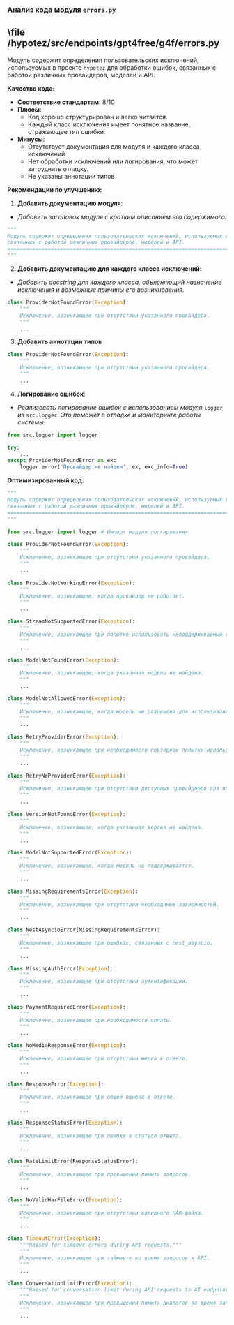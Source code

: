 ### **Анализ кода модуля `errors.py`**

## \file /hypotez/src/endpoints/gpt4free/g4f/errors.py

Модуль содержит определения пользовательских исключений, используемых в проекте `hypotez` для обработки ошибок, связанных с работой различных провайдеров, моделей и API.

**Качество кода:**
- **Соответствие стандартам**: 8/10
- **Плюсы**:
    - Код хорошо структурирован и легко читается.
    - Каждый класс исключения имеет понятное название, отражающее тип ошибки.
- **Минусы**:
    - Отсутствует документация для модуля и каждого класса исключений.
    - Нет обработки исключений или логирования, что может затруднить отладку.
    - Не указаны аннотации типов

**Рекомендации по улучшению:**

1.  **Добавить документацию модуля**:

*   *Добавить заголовок модуля с кратким описанием его содержимого.*

```python
"""
Модуль содержит определения пользовательских исключений, используемых в проекте `hypotez` для обработки ошибок,
связанных с работой различных провайдеров, моделей и API.
==============================================================================================================
"""
```

2.  **Добавить документацию для каждого класса исключений**:

*   *Добавить docstring для каждого класса, объясняющий назначение исключения и возможные причины его возникновения.*

```python
class ProviderNotFoundError(Exception):
    """
    Исключение, возникающее при отсутствии указанного провайдера.
    """
    ...
```

3. **Добавить аннотации типов**
```python
class ProviderNotFoundError(Exception):
    """
    Исключение, возникающее при отсутствии указанного провайдера.
    """
    ...
```

4.  **Логирование ошибок**:

*   *Реализовать логирование ошибок с использованием модуля* `logger` *из* `src.logger`. *Это поможет в отладке и мониторинге работы системы.*

```python
from src.logger import logger

try:
    ...
except ProviderNotFoundError as ex:
    logger.error('Провайдер не найден', ex, exc_info=True)
```

**Оптимизированный код:**

```python
"""
Модуль содержит определения пользовательских исключений, используемых в проекте `hypotez` для обработки ошибок,
связанных с работой различных провайдеров, моделей и API.
==============================================================================================================
"""

from src.logger import logger # Импорт модуля логгирования

class ProviderNotFoundError(Exception):
    """
    Исключение, возникающее при отсутствии указанного провайдера.
    """
    ...

class ProviderNotWorkingError(Exception):
    """
    Исключение, возникающее, когда провайдер не работает.
    """
    ...

class StreamNotSupportedError(Exception):
    """
    Исключение, возникающее при попытке использовать неподдерживаемый стрим.
    """
    ...

class ModelNotFoundError(Exception):
    """
    Исключение, возникающее, когда указанная модель не найдена.
    """
    ...

class ModelNotAllowedError(Exception):
    """
    Исключение, возникающее, когда модель не разрешена для использования.
    """
    ...

class RetryProviderError(Exception):
    """
    Исключение, возникающее при необходимости повторной попытки использования провайдера.
    """
    ...

class RetryNoProviderError(Exception):
    """
    Исключение, возникающее при отсутствии доступных провайдеров для повторной попытки.
    """
    ...

class VersionNotFoundError(Exception):
    """
    Исключение, возникающее, когда указанная версия не найдена.
    """
    ...

class ModelNotSupportedError(Exception):
    """
    Исключение, возникающее, когда модель не поддерживается.
    """
    ...

class MissingRequirementsError(Exception):
    """
    Исключение, возникающее при отсутствии необходимых зависимостей.
    """
    ...

class NestAsyncioError(MissingRequirementsError):
    """
    Исключение, возникающее при ошибках, связанных с nest_asyncio.
    """
    ...

class MissingAuthError(Exception):
    """
    Исключение, возникающее при отсутствии аутентификации.
    """
    ...

class PaymentRequiredError(Exception):
    """
    Исключение, возникающее при необходимости оплаты.
    """
    ...

class NoMediaResponseError(Exception):
    """
    Исключение, возникающее при отсутствии медиа в ответе.
    """
    ...

class ResponseError(Exception):
    """
    Исключение, возникающее при общей ошибке в ответе.
    """
    ...

class ResponseStatusError(Exception):
    """
    Исключение, возникающее при ошибке в статусе ответа.
    """
    ...

class RateLimitError(ResponseStatusError):
    """
    Исключение, возникающее при превышении лимита запросов.
    """
    ...

class NoValidHarFileError(Exception):
    """
    Исключение, возникающее при отсутствии валидного HAR-файла.
    """
    ...

class TimeoutError(Exception):
    """Raised for timeout errors during API requests."""
    """
    Исключение, возникающее при таймауте во время запросов к API.
    """
    ...

class ConversationLimitError(Exception):
    """Raised for conversation limit during API requests to AI endpoint."""
    """
    Исключение, возникающее при превышении лимита диалогов во время запросов к AI endpoint.
    """
    ...